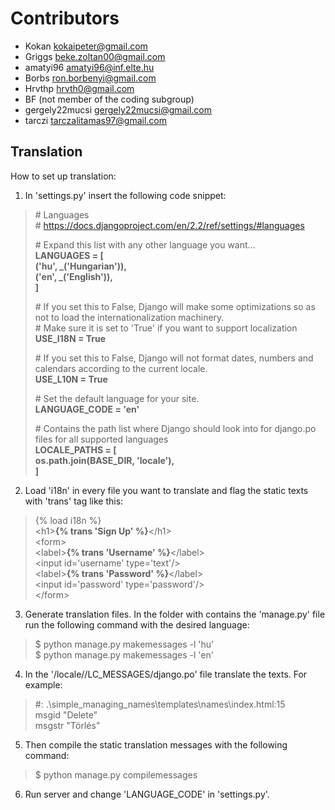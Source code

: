 Contributors
===

* Kokan <kokaipeter@gmail.com>
* Griggs <beke.zoltan00@gmail.com>
* amatyi96 <amatyi96@inf.elte.hu>
* Borbs <ron.borbenyi@gmail.com>
* Hrvthp <hrvth0@gmail.com>
* BF (not member of the coding subgroup)
* gergely22mucsi <gergely22mucsi@gmail.com>
* tarczi <tarczalitamas97@gmail.com>


Translation
---
How to set up translation:
1. In 'settings.py' insert the following code snippet:

>\# Languages<br>
>\# https://docs.djangoproject.com/en/2.2/ref/settings/#languages<br>
>
>\# Expand this list with any other language you want...<br>
><b>LANGUAGES = [<br>
>    ('hu', _('Hungarian')),<br>
>    ('en', _('English')),<br>
>]</b><br>
>
>\# If you set this to False, Django will make some optimizations so as not to load the internationalization machinery.<br>
>\# Make sure it is set to 'True' if you want to support localization<br>
><b>USE_I18N = True</b><br>
>
>\# If you set this to False, Django will not format dates, numbers and calendars according to the current locale.<br>
><b>USE_L10N = True</b><br>
>
>\# Set the default language for your site.<br>
><b>LANGUAGE_CODE = 'en'</b><br>
>
>\# Contains the path list where Django should look into for django.po files for all supported languages<br>
><b>LOCALE_PATHS = [<br>
>    os.path.join(BASE_DIR, 'locale'),<br>
>]</b><br>

2. Load 'i18n' in every file you want to translate and flag the static texts with 'trans' tag like this:

>\{% load i18n %}<br>
>\<h1><b>{% trans 'Sign Up' %}</b>\</h1><br>
>\<form><br>
>    \<label><b>{% trans 'Username' %}</b>\</label><br>
>    \<input id='username' type='text'/><br>
>    \<label><b>{% trans 'Password' %}</b>\</label><br>
>    \<input id='password' type='password'/><br>
>\</form><br>

3. Generate translation files. In the folder with contains the 'manage.py' file run the following command with the desired language:
>$ python manage.py makemessages -l 'hu'<br>
>$ python manage.py makemessages -l 'en'<br>

4. In the '/locale/<language>/LC_MESSAGES/django.po' file translate the texts. For example:
>#: .\simple_managing_names\templates\names\index.html:15<br>
>msgid "Delete"<br>
>msgstr "Törlés"<br>
  
5. Then compile the static translation messages with the following command:
>$ python manage.py compilemessages

6. Run server and change 'LANGUAGE_CODE' in 'settings.py'.
